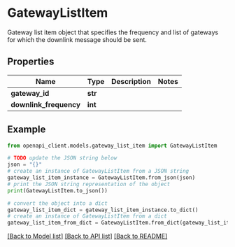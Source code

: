 # GatewayListItem

Gateway list item object that specifies the frequency and list of gateways for which the downlink message should be sent.

## Properties

Name | Type | Description | Notes
------------ | ------------- | ------------- | -------------
**gateway_id** | **str** |  | 
**downlink_frequency** | **int** |  | 

## Example

```python
from openapi_client.models.gateway_list_item import GatewayListItem

# TODO update the JSON string below
json = "{}"
# create an instance of GatewayListItem from a JSON string
gateway_list_item_instance = GatewayListItem.from_json(json)
# print the JSON string representation of the object
print(GatewayListItem.to_json())

# convert the object into a dict
gateway_list_item_dict = gateway_list_item_instance.to_dict()
# create an instance of GatewayListItem from a dict
gateway_list_item_from_dict = GatewayListItem.from_dict(gateway_list_item_dict)
```
[[Back to Model list]](../README.md#documentation-for-models) [[Back to API list]](../README.md#documentation-for-api-endpoints) [[Back to README]](../README.md)


